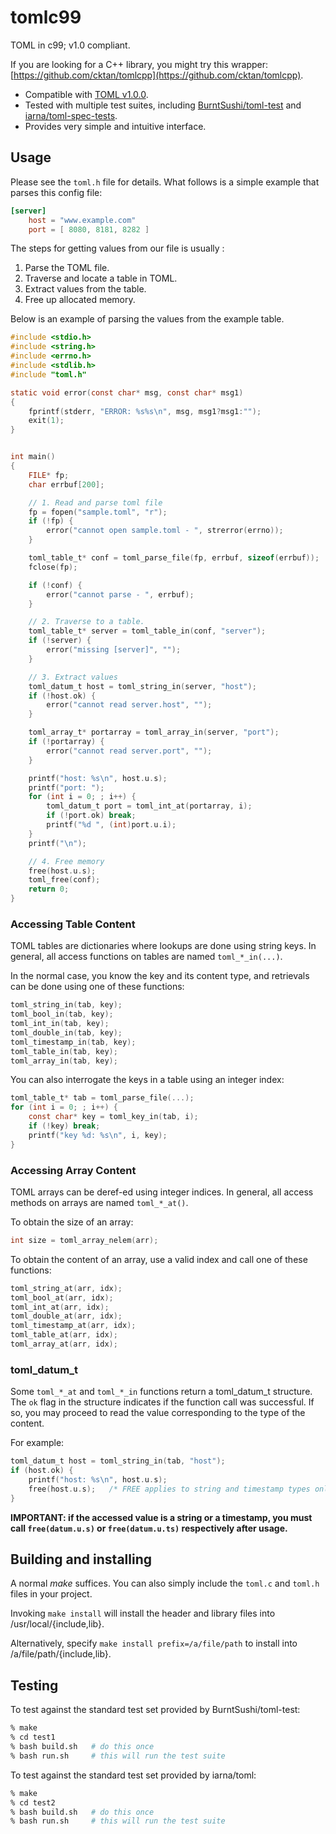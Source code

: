 # tomlc99

TOML in c99; v1.0 compliant.

If you are looking for a C++ library, you might try this wrapper: [https://github.com/cktan/tomlcpp](https://github.com/cktan/tomlcpp).

* Compatible with [TOML v1.0.0](https://toml.io/en/v1.0.0).
* Tested with multiple test suites, including
[BurntSushi/toml-test](https://github.com/BurntSushi/toml-test) and
[iarna/toml-spec-tests](https://github.com/iarna/toml-spec-tests).
* Provides very simple and intuitive interface.

## Usage

Please see the `toml.h` file for details. What follows is a simple example that
parses this config file:

```toml
[server]
    host = "www.example.com"
    port = [ 8080, 8181, 8282 ]
```

The steps for getting values from our file is usually :

1. Parse the TOML file.
2. Traverse and locate a table in TOML.
3. Extract values from the table.
4. Free up allocated memory.

Below is an example of parsing the values from the example table.

```c
#include <stdio.h>
#include <string.h>
#include <errno.h>
#include <stdlib.h>
#include "toml.h"

static void error(const char* msg, const char* msg1)
{
    fprintf(stderr, "ERROR: %s%s\n", msg, msg1?msg1:"");
    exit(1);
}


int main()
{
    FILE* fp;
    char errbuf[200];

    // 1. Read and parse toml file
    fp = fopen("sample.toml", "r");
    if (!fp) {
        error("cannot open sample.toml - ", strerror(errno));
    }

    toml_table_t* conf = toml_parse_file(fp, errbuf, sizeof(errbuf));
    fclose(fp);

    if (!conf) {
        error("cannot parse - ", errbuf);
    }

    // 2. Traverse to a table.
    toml_table_t* server = toml_table_in(conf, "server");
    if (!server) {
        error("missing [server]", "");
    }

    // 3. Extract values
    toml_datum_t host = toml_string_in(server, "host");
    if (!host.ok) {
        error("cannot read server.host", "");
    }

    toml_array_t* portarray = toml_array_in(server, "port");
    if (!portarray) {
        error("cannot read server.port", "");
    }

    printf("host: %s\n", host.u.s);
    printf("port: ");
    for (int i = 0; ; i++) {
        toml_datum_t port = toml_int_at(portarray, i);
        if (!port.ok) break;
        printf("%d ", (int)port.u.i);
    }
    printf("\n");

    // 4. Free memory
    free(host.u.s);
    toml_free(conf);
    return 0;
}
```

### Accessing Table Content

TOML tables are dictionaries where lookups are done using string keys. In
general, all access functions on tables are named `toml_*_in(...)`.

In the normal case, you know the key and its content type, and retrievals can be done
using one of these functions:

```c
toml_string_in(tab, key);
toml_bool_in(tab, key);
toml_int_in(tab, key);
toml_double_in(tab, key);
toml_timestamp_in(tab, key);
toml_table_in(tab, key);
toml_array_in(tab, key);
```

You can also interrogate the keys in a table using an integer index:

```c
toml_table_t* tab = toml_parse_file(...);
for (int i = 0; ; i++) {
    const char* key = toml_key_in(tab, i);
    if (!key) break;
    printf("key %d: %s\n", i, key);
}
```

### Accessing Array Content

TOML arrays can be deref-ed using integer indices. In general, all access methods on arrays are named `toml_*_at()`.

To obtain the size of an array:

```c
int size = toml_array_nelem(arr);
```

To obtain the content of an array, use a valid index and call one of these functions:

```c
toml_string_at(arr, idx);
toml_bool_at(arr, idx);
toml_int_at(arr, idx);
toml_double_at(arr, idx);
toml_timestamp_at(arr, idx);
toml_table_at(arr, idx);
toml_array_at(arr, idx);
```

### toml_datum_t

Some `toml_*_at` and `toml_*_in` functions return a toml_datum_t
structure. The `ok` flag in the structure indicates if the function
call was successful. If so, you may proceed to read the value
corresponding to the type of the content.

For example:

```c
toml_datum_t host = toml_string_in(tab, "host");
if (host.ok) {
    printf("host: %s\n", host.u.s);
    free(host.u.s);   /* FREE applies to string and timestamp types only */
}
```

**IMPORTANT: if the accessed value is a string or a timestamp, you must call `free(datum.u.s)` or `free(datum.u.ts)` respectively after usage.**

## Building and installing

A normal *make* suffices. You can also simply include the
`toml.c` and `toml.h` files in your project.

Invoking `make install` will install the header and library files into
/usr/local/{include,lib}.

Alternatively, specify `make install prefix=/a/file/path` to install into
/a/file/path/{include,lib}.

## Testing

To test against the standard test set provided by BurntSushi/toml-test:

```sh
% make
% cd test1
% bash build.sh   # do this once
% bash run.sh     # this will run the test suite
```

To test against the standard test set provided by iarna/toml:

```sh
% make
% cd test2
% bash build.sh   # do this once
% bash run.sh     # this will run the test suite
```
